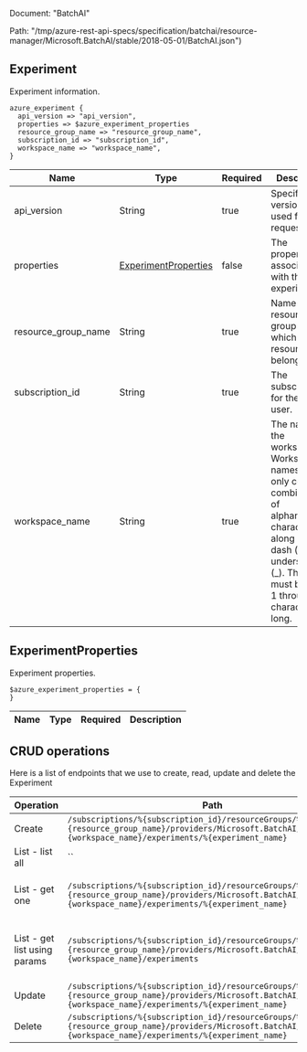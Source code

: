 Document: "BatchAI"


Path: "/tmp/azure-rest-api-specs/specification/batchai/resource-manager/Microsoft.BatchAI/stable/2018-05-01/BatchAI.json")

## Experiment

Experiment information.

```puppet
azure_experiment {
  api_version => "api_version",
  properties => $azure_experiment_properties
  resource_group_name => "resource_group_name",
  subscription_id => "subscription_id",
  workspace_name => "workspace_name",
}
```

| Name        | Type           | Required       | Description       |
| ------------- | ------------- | ------------- | ------------- |
|api_version | String | true | Specifies the version of API used for this request. |
|properties | [ExperimentProperties](#experimentproperties) | false | The properties associated with the experiment. |
|resource_group_name | String | true | Name of the resource group to which the resource belongs. |
|subscription_id | String | true | The subscriptionID for the Azure user. |
|workspace_name | String | true | The name of the workspace. Workspace names can only contain a combination of alphanumeric characters along with dash (-) and underscore (_). The name must be from 1 through 64 characters long. |
        
## ExperimentProperties

Experiment properties.

```puppet
$azure_experiment_properties = {
}
```

| Name        | Type           | Required       | Description       |
| ------------- | ------------- | ------------- | ------------- |



## CRUD operations

Here is a list of endpoints that we use to create, read, update and delete the Experiment

| Operation | Path | Verb | Description | OperationID |
| ------------- | ------------- | ------------- | ------------- | ------------- |
|Create|`/subscriptions/%{subscription_id}/resourceGroups/%{resource_group_name}/providers/Microsoft.BatchAI/workspaces/%{workspace_name}/experiments/%{experiment_name}`|Put|Creates an Experiment.|Experiments_Create|
|List - list all|``||||
|List - get one|`/subscriptions/%{subscription_id}/resourceGroups/%{resource_group_name}/providers/Microsoft.BatchAI/workspaces/%{workspace_name}/experiments/%{experiment_name}`|Get|Gets information about an Experiment.|Experiments_Get|
|List - get list using params|`/subscriptions/%{subscription_id}/resourceGroups/%{resource_group_name}/providers/Microsoft.BatchAI/workspaces/%{workspace_name}/experiments`|Get|Gets a list of Experiments within the specified Workspace.|Experiments_ListByWorkspace|
|Update|`/subscriptions/%{subscription_id}/resourceGroups/%{resource_group_name}/providers/Microsoft.BatchAI/workspaces/%{workspace_name}/experiments/%{experiment_name}`|Put|Creates an Experiment.|Experiments_Create|
|Delete|`/subscriptions/%{subscription_id}/resourceGroups/%{resource_group_name}/providers/Microsoft.BatchAI/workspaces/%{workspace_name}/experiments/%{experiment_name}`|Delete|Deletes an Experiment.|Experiments_Delete|
